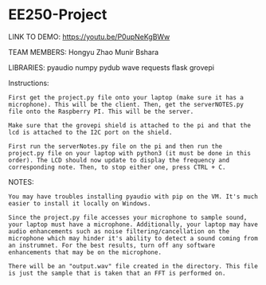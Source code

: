 # EE250-Project
LINK TO DEMO: 
    https://youtu.be/P0upNeKgBWw 

TEAM MEMBERS:
    Hongyu Zhao
    Munir Bshara

LIBRARIES:
    pyaudio
    numpy
    pydub
    wave
    requests
    flask
    grovepi

Instructions:

    First get the project.py file onto your laptop (make sure it has a microphone). This will be the client. Then, get the serverNOTES.py file onto the Raspberry PI. This will be the server.

    Make sure that the grovepi shield is attached to the pi and that the lcd is attached to the I2C port on the shield. 

    First run the serverNotes.py file on the pi and then run the project.py file on your laptop with python3 (it must be done in this order). The LCD should now update to display the frequency and corresponding note. Then, to stop either one, press CTRL + C.

NOTES:

    You may have troubles installing pyaudio with pip on the VM. It's much easier to install it locally on Windows.

    Since the project.py file accesses your microphone to sample sound, your laptop must have a microphone. Additionally, your laptop may have audio enhancements such as noise filtering/cancellation on the microphone which may hinder it's ability to detect a sound coming from an instrumnet. For the best results, turn off any software enhancements that may be on the microphone.

    There will be an "output.wav" file created in the directory. This file is just the sample that is taken that an FFT is performed on.